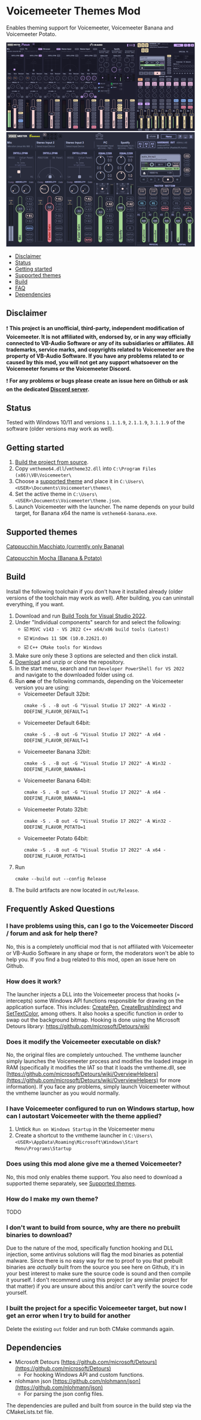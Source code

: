 # Voicemeeter Themes Mod

Enables theming support for Voicemeeter, Voicemeeter Banana and Voicemeeter Potato.

![UI](https://raw.githubusercontent.com/emkaix/voicemeeter-theme-catppuccin-mocha/refs/heads/main/potato.png)
![UI](https://github.com/emkaix/voicemeeter-theme-catppuccin-macchiato/blob/main/banana.png?raw=true)

- [Disclaimer](#disclaimer)
- [Status](#status)
- [Getting started](#getting-started)
- [Supported themes](#supported-themes)
- [Build](#build)
- [FAQ](#frequently-asked-questions)
- [Dependencies](#dependencies)

## Disclaimer

:heavy_exclamation_mark: **This project is an unofficial, third-party, independent modification of Voicemeeter. It is not affiliated with, endorsed by, or in any way officially connected to VB-Audio Software or any of its subsidiaries or affiliates. All trademarks, service marks, and copyrights related to Voicemeeter are the property of VB-Audio Software. If you have any problems related to or caused by this mod, you will not get any support whatsoever on the Voicemeeter forums or the Voicemeeter Discord.**

:heavy_exclamation_mark: **For any problems or bugs please create an issue here on Github or ask on the dedicated [Discord server](https://discord.gg/MdpWZGqm).**

## Status

Tested with Windows 10/11 and versions `1.1.1.9`, `2.1.1.9`, `3.1.1.9` of the software (older versions may work as well).

## Getting started

1. [Build the project from source](#build).
2. Copy `vmtheme64.dll`/`vmtheme32.dll` into `C:\Program Files (x86)\VB\Voicemeeter\`
3. Choose a [supported theme](#supported-themes) and place it in `C:\Users\<USER>\Documents\Voicemeeter\themes\`
4. Set the active theme in `C:\Users\<USER>\Documents\Voicemeeter\theme.json`.
5. Launch Voicemeeter with the launcher. The name depends on your build target, for Banana x64 the name is `vmtheme64-banana.exe`.

## Supported themes

[Catppucchin Macchiato (currently only Banana)](https://github.com/emkaix/voicemeeter-theme-catppuccin-macchiato)

[Catppucchin Mocha (Banana & Potato)](https://github.com/emkaix/voicemeeter-theme-catppuccin-mocha)

## Build

Install the following toolchain if you don't have it installed already (older versions of the toolchain may work as well). After building, you can uninstall everything, if you want.

1. Download and run [Build Tools for Visual Studio 2022](https://visualstudio.microsoft.com/downloads/?q=build+tools#build-tools-for-visual-studio-2022).
2. Under "Individual components" search for and select the following:
   - :ballot_box_with_check: `MSVC v143 - VS 2022 C++ x64/x86 build tools (Latest)`
   - :ballot_box_with_check: `Windows 11 SDK (10.0.22621.0)`
   - :ballot_box_with_check: `C++ CMake tools for Windows`
3. Make sure only these 3 options are selected and then click install.
4. [Download](https://github.com/emkaix/voicemeeter-themes-mod/archive/refs/heads/master.zip) and unzip or clone the repository.
5. In the start menu, search and run `Developer PowerShell for VS 2022` and navigate to the downloaded folder using `cd`.
6. Run **one** of the following commands, depending on the Voicemeeter version you are using:
    - Voicemeeter Default 32bit:
      ```pwsh
      cmake -S . -B out -G "Visual Studio 17 2022" -A Win32 -DDEFINE_FLAVOR_DEFAULT=1
      ```
    - Voicemeeter Default 64bit:
      ```pwsh
      cmake -S . -B out -G "Visual Studio 17 2022" -A x64 -DDEFINE_FLAVOR_DEFAULT=1
      ```
    - Voicemeeter Banana 32bit:
      ```pwsh
      cmake -S . -B out -G "Visual Studio 17 2022" -A Win32 -DDEFINE_FLAVOR_BANANA=1
      ```
    - Voicemeeter Banana 64bit:
      ```pwsh
      cmake -S . -B out -G "Visual Studio 17 2022" -A x64 -DDEFINE_FLAVOR_BANANA=1
      ```
    - Voicemeeter Potato 32bit:
      ```pwsh
      cmake -S . -B out -G "Visual Studio 17 2022" -A Win32 -DDEFINE_FLAVOR_POTATO=1
      ```
    - Voicemeeter Potato 64bit:
      ```pwsh
      cmake -S . -B out -G "Visual Studio 17 2022" -A x64 -DDEFINE_FLAVOR_POTATO=1
      ```
7. Run
   ```pwsh
   cmake --build out --config Release
   ```
8. The build artifacts are now located in `out/Release`.

## Frequently Asked Questions

### I have problems using this, can I go to the Voicemeeter Discord / forum and ask for help there?

No, this is a completely unofficial mod that is not affiliated with Voicemeeter or VB-Audio Software in any shape or form, the moderators won't be able to help you. If you find a bug related to this mod, open an issue here on Github. 

### How does it work?

The launcher injects a DLL into the Voicemeeter process that hooks (= intercepts) some Windows API functions responsible for drawing on the application surface. This includes: [CreatePen](https://learn.microsoft.com/en-us/windows/win32/api/wingdi/nf-wingdi-createpen), [CreateBrushIndirect](https://learn.microsoft.com/en-us/windows/win32/api/wingdi/nf-wingdi-createbrushindirect) and [SetTextColor](https://learn.microsoft.com/en-us/windows/win32/api/wingdi/nf-wingdi-settextcolor), among others. It also hooks a specific function in order to swap out the background bitmap.
Hooking is done using the Microsoft Detours library: https://github.com/microsoft/Detours/wiki

### Does it modify the Voicemeeter executable on disk?

No, the original files are completely untouched. The vmtheme launcher simply launches the Voicemeeter process and modifies the loaded image in RAM (specifically it modifies the IAT so that it loads the vmtheme.dll, see [https://github.com/microsoft/Detours/wiki/OverviewHelpers](https://github.com/microsoft/Detours/wiki/OverviewHelpers) for more information). If you face any problems, simply launch Voicemeeter without the vmtheme launcher as you would normally.

### I have Voicemeeter configured to run on Windows startup, how can I autostart Voicemeeter with the theme applied?

1. Untick `Run on Windows Startup` in the Voicemeeter menu
2. Create a shortcut to the vmtheme launcher in `C:\Users\<USER>\AppData\Roaming\Microsoft\Windows\Start Menu\Programs\Startup`

### Does using this mod alone give me a themed Voicemeeter?

No, this mod only enables theme support. You also need to download a supported theme separately, see [Supported themes](#supported-themes).
         
### How do I make my own theme?

TODO

### I don't want to build from source, why are there no prebuilt binaries to download?

Due to the nature of the mod, specifically function hooking and DLL injection, some antivirus solutions will flag the mod binaries as potential malware. Since there is
no easy way for me to proof to you that prebuilt binaries are *actually* built from the source you see here on Github, it's in your best interest to make sure the source code is sound and then compile it yourself.
I don't recommend using this project (or any similar project for that matter) if you are unsure about this and/or can't verify the source code yourself.

### I built the project for a specific Voicemeeter target, but now I get an error when I try to build for another

Delete the existing `out` folder and run both CMake commands again.

## Dependencies

- Microsoft Detours [https://github.com/microsoft/Detours](https://github.com/microsoft/Detours)
  - For hooking Windows API and custom functions.
- nlohmann json [https://github.com/nlohmann/json](https://github.com/nlohmann/json)
  - For parsing the json config files.

The dependencies are pulled and built from source in the build step via the CMakeLists.txt file.
